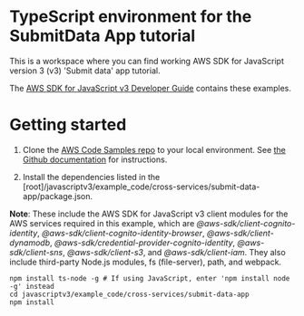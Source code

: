 # TypeScript environment for the SubmitData App tutorial
This is a workspace where you can find working AWS SDK for JavaScript version 3 (v3) 'Submit data' app tutorial.

The [AWS SDK for JavaScript v3 Developer Guide](https://docs.aws.amazon.com/sdk-for-javascript/v3/developer-guide/cross-service-example-submitting-data.html) contains these examples.

# Getting started

1. Clone the [AWS Code Samples repo](https://github.com/awsdocs/aws-doc-sdk-examples) to your local environment. 
See [the Github documentation](https://docs.github.com/en/github/creating-cloning-and-archiving-repositories/cloning-a-repository) for 
instructions.

1. Install the dependencies listed in the [root]/javascriptv3/example_code/cross-services/submit-data-app/package.json.

**Note**: These include the AWS SDK for JavaScript v3 client modules for the AWS services required in this example, 
which are *@aws-sdk/client-cognito-identity*, *@aws-sdk/client-cognito-identity-browser*, *@aws-sdk/client-dynamodb*,
*@aws-sdk/credential-provider-cognito-identity*, *@aws-sdk/client-sns*, *@aws-sdk/client-s3*, and *@aws-sdk/client-iam*.
They also include third-party Node.js modules, fs (file-server), path, and webpack.
```
npm install ts-node -g # If using JavaScript, enter 'npm install node -g' instead
cd javascriptv3/example_code/cross-services/submit-data-app 
npm install
```

